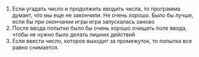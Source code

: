 1. Если угадать число и продолжить вводить числа, то программа думает, что мы еще не закончили. Не очень хорошо. Было бы лучше, если бы при окончании игры игра запускалась заново
2. После ввода попытки было бы очень хорошо очищать поле ввода, чтобы не нужно было делать лишних действий
3. Если ввести число, которое выходит за промежуток, то попытка все равно снимается. 
